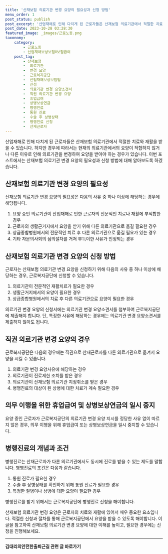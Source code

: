 ```yaml
---
title: '산재보험 의료기관 변경 요양의 필요성과 신청 방법'
menu_order: 1
post_status: publish
post_excerpt: '산업재해로 인해 다치게 된 근로자들은 산재보험 의료기관에서 적절한 치료와 재활을 받을 수 있습니다. 하지만 경우에 따라서는 현재의 의료기관에서의 요양이 적합하지 않거나 다른 이유로 인해 의료기관을 변경하여 요양을 받아야 하는 경우가 있습니다. 이번 포스트에서는 산재보험 의료기관 변경 요양의 필요성과 신청 방법에 대해 알아보도록 하겠습니다.'
post_date: 2023-10-28 03:28:30
featured_image: _images/근로노동.png
taxonomy:
    category:
        - 근로노동
        - 산업재해보상보험Ⅱ보험급여
    post_tag:
        - 산재보험
        -  의료기관
        -  변경 요양
        -  근로복지공단
        -  산업재해보상보험법
        -  신청
        -  의료기관 변경 요양소견서
        -  직권 의료기관 변경 요양
        -  휴업급여
        -  상병보상연금
        -  병행진료
        -  통원 진료
        -  수술 후 상병상태
        -  병행진료 신청
        -  산재근로자
---
```



산업재해로 인해 다치게 된 근로자들은 산재보험 의료기관에서 적절한 치료와 재활을 받을 수 있습니다. 하지만 경우에 따라서는 현재의 의료기관에서의 요양이 적합하지 않거나 다른 이유로 인해 의료기관을 변경하여 요양을 받아야 하는 경우가 있습니다. 이번 포스트에서는 산재보험 의료기관 변경 요양의 필요성과 신청 방법에 대해 알아보도록 하겠습니다.

## 산재보험 의료기관 변경 요양의 필요성

산재보험 의료기관 변경 요양의 필요성은 다음의 사유 중 하나 이상에 해당하는 경우에 해당됩니다.

1. 요양 중인 의료기관이 산업재해로 인한 근로자의 전문적인 치료나 재활에 부적합한 경우
2. 근로자의 생활근거지에서 요양을 받기 위해 다른 의료기관으로 옮길 필요한 경우
3. 상급종합병원에서의 전문적인 치료 후 다른 의료기관으로 옮길 필요가 있는 경우
4. 기타 자문의사회의 심의절차를 거쳐 부득이한 사유가 인정되는 경우

## 산재보험 의료기관 변경 요양의 신청 방법

근로자는 산재보험 의료기관 변경 요양을 신청하기 위해 다음의 사유 중 하나 이상에 해당하는 경우, 근로복지공단에 신청할 수 있습니다.

1. 의료기관이 전문적인 재활치료가 필요한 경우
2. 생활근거지에서의 요양이 필요한 경우
3. 상급종합병원에서의 치료 후 다른 의료기관으로 요양이 필요한 경우

의료기관 변경 요양의 신청서에는 의료기관 변경 요양소견서를 첨부하여 근로복지공단에 제출해야 합니다. 단, 특정한 사유에 해당하는 경우에는 의료기관 변경 요양소견서를 제출하지 않아도 됩니다.

## 직권 의료기관 변경 요양의 경우

근로복지공단은 다음의 경우에는 직권으로 산재근로자를 다른 의료기관으로 옮겨서 요양을 시킬 수 있습니다.

1. 의료기관 변경 요양사유에 해당하는 경우
2. 의료기관이 진료제한 조치를 받은 경우
3. 의료기관이 산재보험 의료기관 지정취소를 받은 경우
4. 병행진료의 대상이 된 상병에 대한 치료가 계속 필요한 경우

## 의무 이행을 위한 휴업급여 및 상병보상연금의 일시 중지

요양 중인 근로자가 근로복지공단의 의료기관 변경 요양 지시를 정당한 사유 없이 따르지 않은 경우, 의무 이행을 위해 휴업급여 또는 상병보상연금을 일시 중지할 수 있습니다.

## 병행진료의 개념과 조건

병행진료는 산재근로자가 다른 의료기관에서도 동시에 진료를 받을 수 있는 제도를 말합니다. 병행진료의 조건은 다음과 같습니다.

1. 통원 진료가 필요한 경우
2. 수술 후 상병상태를 확인하기 위해 통원 진료가 필요한 경우
3. 특정한 질병이나 상병에 대한 요양이 필요한 경우

병행진료를 받기 위해서는 근로복지공단에 병행진료 신청을 해야합니다.

산재보험 의료기관 변경 요양은 근로자의 치료와 재활에 있어서 매우 중요한 요소입니다. 적절한 신청과 절차를 통해 근로복지공단에서 요양을 받을 수 있도록 해야합니다. 이 글을 참고하여 산재보험 의료기관 변경 요양에 대한 이해를 높이고, 필요한 경우에는 신청을 진행해보세요.
<!-- wp:separator -->
<hr class="wp-block-separator has-alpha-channel-opacity"/>
<!-- /wp:separator -->

<!-- wp:group {"backgroundColor":"base","layout":{"type":"constrained"}} -->
<div class="wp-block-group has-base-background-color has-background"><!-- wp:paragraph {"align":"center","fontSize":"medium"} -->
<p class="has-text-align-center has-large-font-size"><strong>김대리의안전한출퇴근길 관련 글 바로가기</strong></p>
<!-- /wp:paragraph -->


<!-- wp:latest-posts
{"categories":[{"id":1794,"count":19,"description":"","link":"https://uknowlaw.com/category/%ea%b9%80%eb%8c%80%eb%a6%ac%ec%9d%98%ec%95%88%ec%a0%84%ed%95%9c%ec%b6%9c%ed%87%b4%ea%b7%bc%ea%b8%b8/","name":"김대리의안전한출퇴근길","slug":"김대리의안전한출퇴근길","taxonomy":"category","parent":0,"meta":[],"_links":{"self":[{"href":"https://uknowlaw.com/wp-json/wp/v2/categories/1794"}],"collection":[{"href":"https://uknowlaw.com/wp-json/wp/v2/categories"}],"about":[{"href":"https://uknowlaw.com/wp-json/wp/v2/taxonomies/category"}],"wp:post_type":[{"href":"https://uknowlaw.com/wp-json/wp/v2/posts?categories=1794"}],"curies":[{"name":"wp","href":"https://api.w.org/{rel}","templated":true}]}}],"postsToShow":100,"excerptLength":28,"postLayout":"grid","columns":2,"featuredImageAlign":"left","featuredImageSizeSlug":"large","fontSize":18px} /--></div>
<!-- /wp:group -->